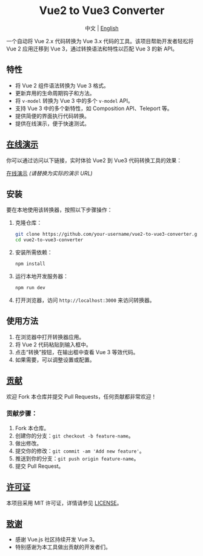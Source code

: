 <div align="center">
  <h1>Vue2 to Vue3 Converter</h1>
  <span>中文 | <a href="./README.zh-CN.md">English</a></span>
</div>

一个自动将 Vue 2.x 代码转换为 Vue 3.x 代码的工具。该项目帮助开发者轻松将 Vue 2 应用迁移到 Vue 3，通过转换语法和特性以匹配 Vue 3 的新 API。

## 特性

- 将 Vue 2 组件语法转换为 Vue 3 格式。
- 更新弃用的生命周期钩子和方法。
- 将 `v-model` 转换为 Vue 3 中的多个 `v-model` API。
- 支持 Vue 3 中的多个新特性，如 Composition API、Teleport 等。
- 提供简便的界面执行代码转换。
- 提供在线演示，便于快速测试。

## [在线演示](http://example.com)

你可以通过访问以下链接，实时体验 Vue2 到 Vue3 代码转换工具的效果：

[在线演示](http://example.com)  *(请替换为实际的演示 URL)*

## 安装

要在本地使用该转换器，按照以下步骤操作：

1. 克隆仓库：
    ```bash
    git clone https://github.com/your-username/vue2-to-vue3-converter.git
    cd vue2-to-vue3-converter
    ```

2. 安装所需依赖：
    ```bash
    npm install
    ```

3. 运行本地开发服务器：
    ```bash
    npm run dev
    ```

4. 打开浏览器，访问 `http://localhost:3000` 来访问转换器。

## 使用方法

1. 在浏览器中打开转换器应用。
2. 将 Vue 2 代码粘贴到输入框中。
3. 点击“转换”按钮，在输出框中查看 Vue 3 等效代码。
4. 如果需要，可以调整设置或配置。

## [贡献](#contributing)

欢迎 Fork 本仓库并提交 Pull Requests，任何贡献都非常欢迎！

### 贡献步骤：
1. Fork 本仓库。
2. 创建你的分支：`git checkout -b feature-name`。
3. 做出修改。
4. 提交你的修改：`git commit -am 'Add new feature'`。
5. 推送到你的分支：`git push origin feature-name`。
6. 提交 Pull Request。

## [许可证](#license)

本项目采用 MIT 许可证，详情请参见 [LICENSE](LICENSE)。

## [致谢](#acknowledgments)

- 感谢 Vue.js 社区持续开发 Vue 3。
- 特别感谢为本工具做出贡献的开发者们。

